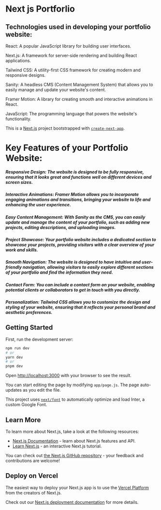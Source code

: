 # Next js Portforlio


## Technologies used in developing your portfolio website:

React: A popular JavaScript library for building user interfaces.

Next.js: A framework for server-side rendering and building React applications.

Tailwind CSS: A utility-first CSS framework for creating modern and responsive designs.

Sanity: A headless CMS (Content Management System) that allows you to easily manage and update your website's content.

Framer Motion: A library for creating smooth and interactive animations in React.

JavaScript: The programming language that powers the website's functionality.

This is a [Next.js](https://nextjs.org/) project bootstrapped with [`create-next-app`](https://github.com/vercel/next.js/tree/canary/packages/create-next-app).

# Key Features of your Portfolio Website:

##### Responsive Design: The website is designed to be fully responsive, ensuring that it looks great and functions well on different devices and screen sizes.

##### Interactive Animations: Framer Motion allows you to incorporate engaging animations and transitions, bringing your website to life and enhancing the user experience.

##### Easy Content Management: With Sanity as the CMS, you can easily update and manage the content of your portfolio, such as adding new projects, editing descriptions, and uploading images.

##### Project Showcase: Your portfolio website includes a dedicated section to showcase your projects, providing visitors with a clear overview of your work and skills.

##### Smooth Navigation: The website is designed to have intuitive and user-friendly navigation, allowing visitors to easily explore different sections of your portfolio and find the information they need.

##### Contact Form: You can include a contact form on your website, enabling potential clients or collaborators to get in touch with you directly.

##### Personalization: Tailwind CSS allows you to customize the design and styling of your website, ensuring that it reflects your personal brand and aesthetic preferences.

## Getting Started

First, run the development server:

```bash
npm run dev
# or
yarn dev
# or
pnpm dev
```

Open [http://localhost:3000](http://localhost:3000) with your browser to see the result.

You can start editing the page by modifying `app/page.js`. The page auto-updates as you edit the file.

This project uses [`next/font`](https://nextjs.org/docs/basic-features/font-optimization) to automatically optimize and load Inter, a custom Google Font.

## Learn More

To learn more about Next.js, take a look at the following resources:

- [Next.js Documentation](https://nextjs.org/docs) - learn about Next.js features and API.
- [Learn Next.js](https://nextjs.org/learn) - an interactive Next.js tutorial.

You can check out [the Next.js GitHub repository](https://github.com/vercel/next.js/) - your feedback and contributions are welcome!

## Deploy on Vercel

The easiest way to deploy your Next.js app is to use the [Vercel Platform](https://vercel.com/new?utm_medium=default-template&filter=next.js&utm_source=create-next-app&utm_campaign=create-next-app-readme) from the creators of Next.js.

Check out our [Next.js deployment documentation](https://nextjs.org/docs/deployment) for more details.
